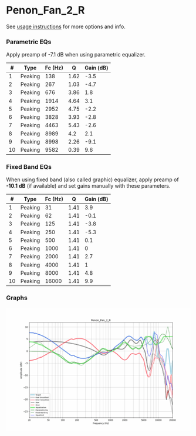 # Penon_Fan_2_R
See [usage instructions](https://github.com/jaakkopasanen/AutoEq#usage) for more options and info.

### Parametric EQs
Apply preamp of -7.1 dB when using parametric equalizer.

|   # | Type    |   Fc (Hz) |    Q |   Gain (dB) |
|-----|---------|-----------|------|-------------|
|   1 | Peaking |       138 | 1.62 |        -3.5 |
|   2 | Peaking |       267 | 1.03 |        -4.7 |
|   3 | Peaking |       676 | 3.86 |         1.8 |
|   4 | Peaking |      1914 | 4.64 |         3.1 |
|   5 | Peaking |      2952 | 4.75 |        -2.2 |
|   6 | Peaking |      3828 | 3.93 |        -2.8 |
|   7 | Peaking |      4463 | 5.43 |        -2.6 |
|   8 | Peaking |      8989 | 4.2  |         2.1 |
|   9 | Peaking |      8998 | 2.26 |        -9.1 |
|  10 | Peaking |      9582 | 0.39 |         9.6 |

### Fixed Band EQs
When using fixed band (also called graphic) equalizer, apply preamp of **-10.1 dB** (if available) and set gains manually with these parameters.

|   # | Type    |   Fc (Hz) |    Q |   Gain (dB) |
|-----|---------|-----------|------|-------------|
|   1 | Peaking |        31 | 1.41 |         3.9 |
|   2 | Peaking |        62 | 1.41 |        -0.1 |
|   3 | Peaking |       125 | 1.41 |        -3.8 |
|   4 | Peaking |       250 | 1.41 |        -5.3 |
|   5 | Peaking |       500 | 1.41 |         0.1 |
|   6 | Peaking |      1000 | 1.41 |         0   |
|   7 | Peaking |      2000 | 1.41 |         2.7 |
|   8 | Peaking |      4000 | 1.41 |         1   |
|   9 | Peaking |      8000 | 1.41 |         4.8 |
|  10 | Peaking |     16000 | 1.41 |         9.9 |

### Graphs
![](./Penon_Fan_2_R.png)
